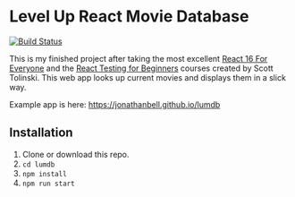 # Level Up React Movie Database

[![Build Status](https://travis-ci.org/jonathanbell/lumdb.svg?branch=master)](https://travis-ci.org/jonathanbell/lumdb)

This is my finished project after taking the most excellent [React 16 For Everyone](https://www.leveluptutorials.com/tutorials/react-16-for-everyone) and the [React Testing for Beginners](https://www.leveluptutorials.com/tutorials/react-testing-for-beginners) courses created by Scott Tolinski. This web app looks up current movies and displays them in a slick way.

Example app is here: <https://jonathanbell.github.io/lumdb>

## Installation

1.  Clone or download this repo.
1.  `cd lumdb`
1.  `npm install`
1.  `npm run start`
